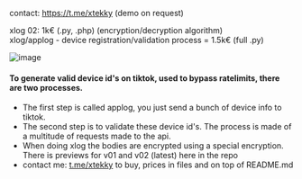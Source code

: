 contact: https://t.me/xtekky (demo on request)

xlog 02: 1k€ (.py, .php) (encryption/decryption algorithm)     
xlog/applog - device registration/validation process = 1.5k€ (full .py)

![image](https://user-images.githubusercontent.com/98614666/182003263-ee4241d0-09c4-455e-afbc-d69901369626.png)

#### To generate valid device id's on tiktok, used to bypass ratelimits, there are two processes.
- The first step is called applog, you just send a bunch of device info to tiktok.
- The second step is to validate these device id's. The process is made of a multitude of requests made to the api.
- When doing xlog the bodies are encrypted using a special encryption. There is previews for v01 and v02 (latest) here in the repo
- contact me: [t.me/xtekky](https://t.me/xtekky) to buy, prices in files and on top of README.md
